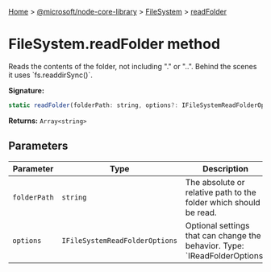 [Home](./index) &gt; [@microsoft/node-core-library](./node-core-library.md) &gt; [FileSystem](./node-core-library.filesystem.md) &gt; [readFolder](./node-core-library.filesystem.readfolder.md)

# FileSystem.readFolder method

Reads the contents of the folder, not including "." or "..". Behind the scenes it uses \`fs.readdirSync()\`.

**Signature:**
```javascript
static readFolder(folderPath: string, options?: IFileSystemReadFolderOptions): Array<string>;
```
**Returns:** `Array<string>`

## Parameters

|  Parameter | Type | Description |
|  --- | --- | --- |
|  `folderPath` | `string` | The absolute or relative path to the folder which should be read. |
|  `options` | `IFileSystemReadFolderOptions` | Optional settings that can change the behavior. Type: \`IReadFolderOptions\` |

